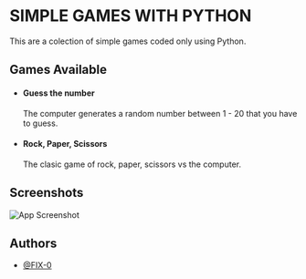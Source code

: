 
# SIMPLE GAMES WITH PYTHON

This are a colection of simple games coded only using Python.

## Games Available

- #### Guess the number
    The computer generates a random number between 1 - 20 that you have to guess.
- #### Rock, Paper, Scissors
    The clasic game of rock, paper, scissors vs the computer.


## Screenshots

![App Screenshot](https://cdn.discordapp.com/attachments/551167895565238315/1026415313287385148/unknown.png)

## Authors

- [@FIX-0](https://github.com/F1X-0)

